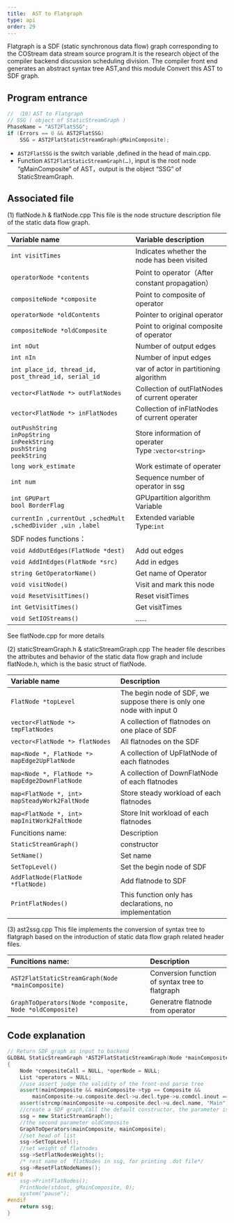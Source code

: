 ```yaml
---
title:  AST to Flatgraph	
type: api
order: 29
---
```



Flatgraph is a SDF (static synchronous data flow) graph corresponding to the COStream data stream source program.It is the research object of the compiler backend discussion scheduling division. The compiler front end generates an abstract syntax tree AST,and this module Convert this AST to SDF graph. 

## Program entrance
```c++
// （10）AST to Flatgraph
// SSG ( object of StaticStreamGraph )
PhaseName = "AST2FlatSSG";
if (Errors == 0 && AST2FlatSSG)
    SSG = AST2FlatStaticStreamGraph(gMainComposite);

```
-	`AST2FlatSSG` is the switch variable ,defined in the head of main.cpp.
-	Function `AST2FlatStaticStreamGraph(…)`, input is the root node “gMainComposite” of AST，output is the  object  “SSG” of StaticStreamGraph.

## Associated file

(1)	flatNode.h & flatNode.cpp
This file is the node structure description file of the static data flow graph.

|Variable name|Variable description|
|:-|:-|
|`int visitTimes`|	Indicates whether the node has been visited|
|`operatorNode *contents`	|Point to operator（After constant propagation）|
|`compositeNode *composite`	|Point to composite of operator|
|`operatorNode *oldContents	`|Pointer to original operator|
|`compositeNode *oldComposite	`|Point to original composite of operator|
|`int nOut`	|Number of output edges|
|`int nIn`	|Number of input edges|
|`int place_id, thread_id, post_thread_id, serial_id`| var of actor in partitioning algorithm|
|`vector<FlatNode *> outFlatNodes`	|Collection of outFlatNodes of current operater|
|`vector<FlatNode *> inFlatNodes	 `   |Collection of inFlatNodes of current operater|
|`outPushString`<br>`inPopString`<br>`inPeekString`<br>`pushString`<br>`peekString`|Store information of operater<br>Type :`vector<string>`| 
|`long work_estimate`	|Work estimate of operater|
|`int num	`|Sequence number of operator in ssg|
|`int GPUPart` <br> `bool BorderFlag`|GPUpartition algorithm Variable 	|
|`currentIn ,currentOut ,schedMult ,schedDivider ,uin ,label`|Extended variable Type:`int `	|
|SDF nodes functions：||
|`void AddOutEdges(FlatNode *dest)	`|Add out edges|
|`void AddInEdges(FlatNode *src)`	|Add in edges|
|`string GetOperatorName()	`|Get name of Operator|
|`void visitNode()	`|Visit and mark this node |
|`void ResetVisitTimes()`	|Reset visitTimes |
|`int GetVisitTimes()	`|Get visitTimes|
|`void SetIOStreams()	`|......|

See flatNode.cpp for more details 



(2)	staticStreamGraph.h & staticStreamGraph.cpp
The header file describes the attributes and behavior of the static data flow graph and include flatNode.h, which is the basic struct of flatNode.

|Variable name |Description|
|:-|:-|
|`FlatNode *topLevel	`|The begin node of SDF, we suppose there is only one node with input 0|
|`vector<FlatNode *> tmpFlatNodes	`|A collection of flatnodes on one place of SDF|
|`vector<FlatNode *> flatNodes	`|All flatnodes on the SDF|
|`map<Node *, FlatNode *> mapEdge2UpFlatNode	`|A collection of UpFlatNode of each flatnodes|
|`map<Node *, FlatNode *> mapEdge2DownFlatNode	`|A collection of DownFlatNode of each flatnodes|
|`map<FlatNode *, int> mapSteadyWork2FaltNode	`|Store steady workload of each flatnodes|
|`map<FlatNode *, int> mapInitWork2FaltNode	`|Store Init workload of each flatnodes|
|Funcitions name:|Description|
|`StaticStreamGraph()`|constructor|
|`SetName()	`|Set name |
|`SetTopLevel()	`|Set the begin node of SDF|
|`AddFlatNode(FlatNode *flatNode)	`|Add flatnode to SDF|
|`PrintFlatNodes()	`|This function only has declarations, no implementation|


(3)	ast2ssg.cpp
This file implements the conversion of syntax tree to flatgraph based on the introduction of static data flow graph related header files.

|Funcitions name:|Description|
|:-|:-|
|`AST2FlatStaticStreamGraph(Node *mainComposite)`	|Conversion function of syntax tree to flatgraph|
|`GraphToOperators(Node *composite, Node *oldComposite)	`|Generatre flatnode from operator|


## Code explanation

```c++
// Return SDF graph as input to backend 
GLOBAL StaticStreamGraph *AST2FlatStaticStreamGraph(Node *mainComposite)
{
    Node *compositeCall = NULL, *operNode = NULL;
    List *operators = NULL;	
    //use assert judge the validity of the front-end parse tree
    assert(mainComposite && mainComposite->typ == Composite && 
        mainComposite->u.composite.decl->u.decl.type->u.comdcl.inout == NULL);
    assert(strcmp(mainComposite->u.composite.decl->u.decl.name, "Main") == 0);
    //create a SDF graph,Call the default constructor, the parameter is initialized to null	ssg = new StaticStreamGraph();
    ssg = new StaticStreamGraph();
    //the second parameter oldComposite
    GraphToOperators(mainComposite, mainComposite);
    //set head of list
    ssg->SetTopLevel();
    //set weight of flatnodes
    ssg->SetFlatNodesWeights();
    /* rest name of  flatNodes in ssg, for printing .dot file*/
    ssg->ResetFlatNodeNames(); 
#if 0
    ssg->PrintFlatNodes();
    PrintNode(stdout, gMainComposite, 0);
    system("pause");
#endif
    return ssg;
}

```
